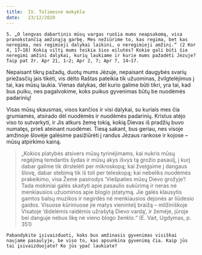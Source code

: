 ```yaml
---
title:  IV. Tolimesnė mokykla
date:   23/12/2020
---
```


`5. „O lengvas dabartinis mūsų vargas ruošia mums neapsakomą, visa pranokstančią amžinąją garbę. Mes nežiūrime to, kas regima, bet kas neregima, nes regimieji dalykai laikini, o neregimieji amžini.“ (2 Kor 4, 17–18) Kokią viltį mums teikia šios eilutės? Kokie gali būti šie neregimi amžini dalykai, kurių laukiame ir kurie mums pažadėti Jėzuje? Taip pat žr. Apr 21, 1–2; Apr 2, 7; Apr 7, 14–17.`
														
Nepaisant tikrų pažadų, duotų mums Jėzuje, nepaisant daugybės svarių priežasčių jais tikėti, vis dėlto Raštas pateikia tik užuominas, žvilgtelėjimus į tai, kas mūsų laukia. Vienas dalykas, dėl kurio galime būti tikri, yra tai, kad bus puiku, nes pagalvokime, koks puikus gyvenimas būtų be nuodėmės padarinių!

Visas mūsų skausmas, visos kančios ir visi dalykai, su kuriais mes čia grumiamės, atsirado dėl nuodėmės ir nuodėmės padarinių. Kristus atėjo viso to sutvarkyti, ir Jis atkurs žemę tokią, kokią Dievas iš pradžių buvo numatęs, prieš ateinant nuodėmei. Tiesą sakant, bus geriau, nes visoje amžinoje šlovėje galėsime pasižiūrėti į randus Jėzaus rankose ir kojose – mūsų atpirkimo kainą.

> <p></p>
> „Kokios platybės atsivers mūsų tyrinėjimams, kai nukris mūsų regėjimą temdantis šydas ir mūsų akys išvys tą grožio pasaulį, į kurį dabar galime tik dirstelėti per mikroskopą; kai žvelgsime į dangaus šlovę, dabar stebimą tik iš toli per teleskopą; kai nebeliks nuodėmės prakeikimo, visa Žemė pasirodys ‘Viešpaties mūsų Dievo grožyje’! Tada mokiniai galės skaityti apie pasaulio sukūrimą ir neras nė menkiausios užuominos apie blogio įstatymą. Jie galės klausytis gamtos balsų muzikos ir negirdės nė menkiausios dejonės ar liūdesio gaidos. Visuose kūriniuose jie matys vienintelį braižą – milžiniškoje Visatoje ‘didelėmis raidėmis užrašytą Dievo vardą’, ir žemėje, jūroje bei danguje nebus likę nė vieno blogo ženklo.“ (E. Vait, Ugdymas, p. 351)

`Pabandykite įsivaizduoti, koks bus amžinasis gyvenimas visiškai naujame pasaulyje, be viso to, kas apsunkina gyvenimą čia. Kaip jūs tai įsivaizduojate? Ko jūs ypač laukiate?`